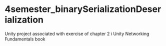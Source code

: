 # 4semester_binarySerializationDeserialization
Unity project associated with exercise of chapter 2 i Unity Networking Fundamentals book
